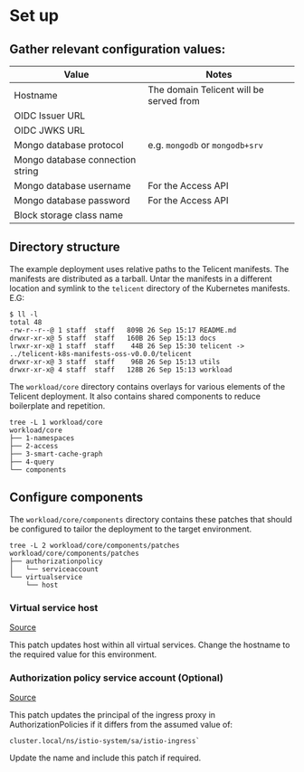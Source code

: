 # Set up

## Gather relevant configuration values:

| Value | Notes |
|-|-|
| Hostname | The domain Telicent will be served from |
| OIDC Issuer URL |  |
| OIDC JWKS URL | |
| Mongo database protocol | e.g. `mongodb` or `mongodb+srv`|
| Mongo database connection string | |
| Mongo database username | For the Access API |
| Mongo database password | For the Access API |
| Block storage class name | | 

## Directory structure

The example deployment uses relative paths to the Telicent manifests. The
manifests are distributed as a tarball. Untar the manifests in a different
location and symlink to the `telicent` directory of the Kubernetes manifests.
E.G:

```
$ ll -l
total 48
-rw-r--r--@ 1 staff  staff   809B 26 Sep 15:17 README.md
drwxr-xr-x@ 5 staff  staff   160B 26 Sep 15:13 docs
lrwxr-xr-x@ 1 staff  staff    44B 26 Sep 15:30 telicent -> ../telicent-k8s-manifests-oss-v0.0.0/telicent
drwxr-xr-x@ 3 staff  staff    96B 26 Sep 15:13 utils
drwxr-xr-x@ 4 staff  staff   128B 26 Sep 15:13 workload
```

The `workload/core` directory contains overlays for various elements of the Telicent
deployment. It also contains shared components to reduce boilerplate and
repetition.

```
tree -L 1 workload/core
workload/core
├── 1-namespaces
├── 2-access
├── 3-smart-cache-graph
├── 4-query
└── components
```

## Configure components

The `workload/core/components` directory contains these patches that should be
configured to tailor the deployment to the target environment.

```
tree -L 2 workload/core/components/patches
workload/core/components/patches
├── authorizationpolicy
│   └── serviceaccount
└── virtualservice
    └── host
```
### Virtual service host

[Source](../../workload/core/components/patches/virtualservice/host/apps/patch/host.yaml)

This patch updates host within all virtual services. Change the hostname to the
required value for this environment.

### Authorization policy service account (Optional)

[Source](../../workload/core/components/patches/authorizationpolicy/serviceaccount/kustomization.yaml)

This patch updates the principal of the ingress proxy in AuthorizationPolicies
if it differs from the assumed value of:

```
cluster.local/ns/istio-system/sa/istio-ingress`
```

Update the name and include this patch if required.
